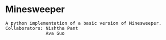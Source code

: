# Minesweeper
<pre>
A python implementation of a basic version of Minesweeper.
Collaborators: Nishtha Pant
               Ava Guo
